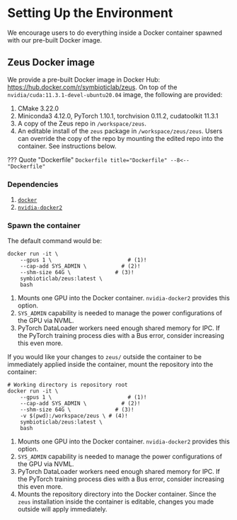 # Setting Up the Environment

We encourage users to do everything inside a Docker container spawned with our pre-built Docker image.

## Zeus Docker image

We provide a pre-built Docker image in Docker Hub: https://hub.docker.com/r/symbioticlab/zeus.
On top of the `nvidia/cuda:11.3.1-devel-ubuntu20.04` image, the following are provided:  

1. CMake 3.22.0
1. Miniconda3 4.12.0, PyTorch 1.10.1, torchvision 0.11.2, cudatoolkit 11.3.1
1. A copy of the Zeus repo in `/workspace/zeus`.
1. An editable install of the `zeus` package in `/workspace/zeus/zeus`. Users can override the copy of the repo by mounting the edited repo into the container. See instructions below.

??? Quote "Dockerfile"
    ```Dockerfile title="Dockerfile"
    --8<-- "Dockerfile"
    ```

### Dependencies

1. [`docker`](https://docs.docker.com/engine/install/)
1. [`nvidia-docker2`](https://docs.nvidia.com/datacenter/cloud-native/container-toolkit/install-guide.html)

### Spawn the container

The default command would be:

``` { .sh .annotate }
docker run -it \
    --gpus 1 \                        # (1)!
    --cap-add SYS_ADMIN \           # (2)!
    --shm-size 64G \              # (3)!
    symbioticlab/zeus:latest \
    bash
```

1. Mounts one GPU into the Docker container. `nvidia-docker2` provides this option.
2. `SYS_ADMIN` capability is needed to manage the power configurations of the GPU via NVML.
3. PyTorch DataLoader workers need enough shared memory for IPC. If the PyTorch training process dies with a Bus error, consider increasing this even more.

If you would like your changes to `zeus/` outside the container to be immediately applied inside the container, mount the repository into the container:

``` { .sh .annotate }
# Working directory is repository root
docker run -it \
    --gpus 1 \                        # (1)!
    --cap-add SYS_ADMIN \           # (2)!
    --shm-size 64G \              # (3)!
    -v $(pwd):/workspace/zeus \ # (4)!
    symbioticlab/zeus:latest \
    bash
```

1. Mounts one GPU into the Docker container. `nvidia-docker2` provides this option.
2. `SYS_ADMIN` capability is needed to manage the power configurations of the GPU via NVML.
3. PyTorch DataLoader workers need enough shared memory for IPC. If the PyTorch training process dies with a Bus error, consider increasing this even more.
4. Mounts the repository directory into the Docker container. Since the `zeus` installation inside the container is editable, changes you made outside will apply immediately.
